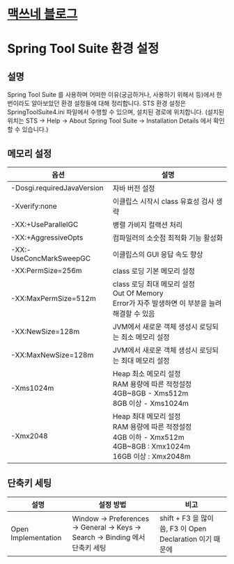 <link rel="stylesheet" type="text/css" href="/css/style-header.css">
<link href="https://cdn.jsdelivr.net/npm/bootstrap@5.3.0-alpha1/dist/css/bootstrap.min.css" rel="stylesheet" integrity="sha384-GLhlTQ8iRABdZLl6O3oVMWSktQOp6b7In1Zl3/Jr59b6EGGoI1aFkw7cmDA6j6gD" crossorigin="anonymous">

# [맥쓰네 블로그](/ "https://max-jayee.github.io")

# Spring Tool Suite 환경 설정
## 설명
Spring Tool Suite 를 사용하며 어떠한 이유(궁금하거나, 사용하기 위해서 등)에서 한 번이라도 알아보았던 환경 설정들에 대해 정리합니다.
STS 환경 설정은 SpringToolSuite4.ini 파일에서 수행할 수 있으며, 설치된 경로에 위치합니다. (설치된 위치는 STS -> Help -> About Spring Tool Suite -> Installation Details 에서 확인할 수 있습니다.)

## 메모리 설정

|옵션|설명|
|---|---|
|-Dosgi.requiredJavaVersion	| 자바 버전 설정 |
|-Xverify:none | 이클립스 시작시 class 유효성 검사 생략 | 
|-XX:+UseParallelGC | 병렬 가비지 컬랙션 처리 | 
|-XX:+AggressiveOpts | 컴파일러의 소숫점 최적화 기능 활성화 | 
|-XX:-UseConcMarkSweepGC | 이클립스의 GUI 응답 속도 향상 | 
|-XX:PermSize=256m | class 로딩 기본 메모리 설정 | 
|-XX:MaxPermSize=512m |  class 로딩 최대 메모리 설정<br/> Out Of Memory <br/>Error가 자주 발생하면 이 부분을 늘려 해결할 수 있음 | 
|-XX:NewSize=128m | JVM에서 새로운 객체 생성시 로딩되는 최소 메모리 설정 | 
|-XX:MaxNewSize=128m | JVM에서 새로운 객체 생성시 로딩되는 최대 메모리 설정 | 
|-Xms1024m | Heap 최소 메모리 설정 <br/> RAM 용량에 따른 적정설정<br/> 4GB~8GB - Xms512m <br/> 8GB 이상 - Xms1024m <br/> |
|-Xmx2048 | Heap 최대 메모리 설정 <br/> RAM 용량에 따른 적정설정 <br/> 4GB 이하 - Xmx512m <br/> 4GB~8GB : Xmx1024m <br/> 16GB 이상 : Xmx2048m  <br/> |

## 단축키 세팅

|설명|설정 방법|비고|
|---|---|---|
| Open Implementation | Window -> Preferences -> General -> Keys -> Search -> Binding 에서 단축키 세팅 | shift + F3 을 많이 씀, F3 이 Open Declaration 이기 때문에 |